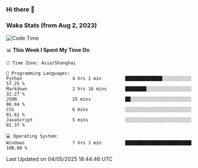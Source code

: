 ### Hi there 👋

### Waka Stats (from Aug 2, 2023)

<!--START_SECTION:waka-->
![Code Time](http://img.shields.io/badge/Code%20Time-807%20hrs%2024%20mins-blue)

📊 **This Week I Spent My Time On** 

```text
🕑︎ Time Zone: Asia/Shanghai

💬 Programming Languages: 
Python                   4 hrs 1 min         ██████████████░░░░░░░░░░░   57.25 % 
Markdown                 2 hrs 16 mins       ████████░░░░░░░░░░░░░░░░░   32.27 % 
JSON                     25 mins             ██░░░░░░░░░░░░░░░░░░░░░░░   06.04 % 
CSS                      6 mins              ░░░░░░░░░░░░░░░░░░░░░░░░░   01.61 % 
JavaScript               5 mins              ░░░░░░░░░░░░░░░░░░░░░░░░░   01.37 % 

💻 Operating System: 
Windows                  7 hrs 1 min         █████████████████████████   100.00 % 
```


 Last Updated on 04/05/2025 18:44:46 UTC
<!--END_SECTION:waka-->
